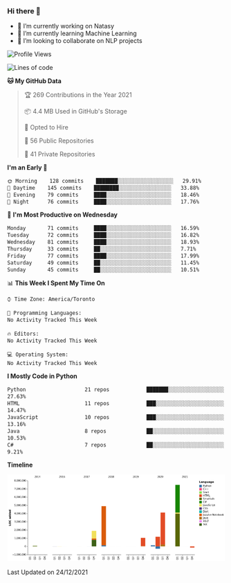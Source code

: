 ### Hi there 👋

<!--
**disooqi/disooqi** is a ✨ _special_ ✨ repository because its `README.md` (this file) appears on your GitHub profile.
-->
- 🔭 I’m currently working on Natasy
- 🌱 I’m currently learning Machine Learning
- 👯 I’m looking to collaborate on NLP projects
<!--
- 🤔 I’m looking for help with ...
- 💬 Ask me about ...
- 📫 How to reach me: http://mohamed.eldesouki.ca
- 😄 Pronouns: ...
- ⚡ Fun fact: ...
-->

<!--START_SECTION:waka-->
![Profile Views](http://img.shields.io/badge/Profile%20Views-0-blue)

![Lines of code](https://img.shields.io/badge/From%20Hello%20World%20I%27ve%20Written-18%20Million%20lines%20of%20code-blue)

**🐱 My GitHub Data** 

> 🏆 269 Contributions in the Year 2021
 > 
> 📦 4.4 MB Used in GitHub's Storage 
 > 
> 💼 Opted to Hire
 > 
> 📜 56 Public Repositories 
 > 
> 🔑 41 Private Repositories  
 > 
**I'm an Early 🐤** 

```text
🌞 Morning    128 commits    ███████░░░░░░░░░░░░░░░░░░   29.91% 
🌆 Daytime    145 commits    ████████░░░░░░░░░░░░░░░░░   33.88% 
🌃 Evening    79 commits     ████░░░░░░░░░░░░░░░░░░░░░   18.46% 
🌙 Night      76 commits     ████░░░░░░░░░░░░░░░░░░░░░   17.76%

```
📅 **I'm Most Productive on Wednesday** 

```text
Monday       71 commits     ████░░░░░░░░░░░░░░░░░░░░░   16.59% 
Tuesday      72 commits     ████░░░░░░░░░░░░░░░░░░░░░   16.82% 
Wednesday    81 commits     ████░░░░░░░░░░░░░░░░░░░░░   18.93% 
Thursday     33 commits     ██░░░░░░░░░░░░░░░░░░░░░░░   7.71% 
Friday       77 commits     ████░░░░░░░░░░░░░░░░░░░░░   17.99% 
Saturday     49 commits     ██░░░░░░░░░░░░░░░░░░░░░░░   11.45% 
Sunday       45 commits     ██░░░░░░░░░░░░░░░░░░░░░░░   10.51%

```


📊 **This Week I Spent My Time On** 

```text
⌚︎ Time Zone: America/Toronto

💬 Programming Languages: 
No Activity Tracked This Week

🔥 Editors: 
No Activity Tracked This Week

💻 Operating System: 
No Activity Tracked This Week

```

**I Mostly Code in Python** 

```text
Python                   21 repos            ███████░░░░░░░░░░░░░░░░░░   27.63% 
HTML                     11 repos            ███░░░░░░░░░░░░░░░░░░░░░░   14.47% 
JavaScript               10 repos            ███░░░░░░░░░░░░░░░░░░░░░░   13.16% 
Java                     8 repos             ██░░░░░░░░░░░░░░░░░░░░░░░   10.53% 
C#                       7 repos             ██░░░░░░░░░░░░░░░░░░░░░░░   9.21%

```


**Timeline**

![Chart not found](https://raw.githubusercontent.com/disooqi/disooqi/master/charts/bar_graph.png) 


 Last Updated on 24/12/2021
<!--END_SECTION:waka-->

